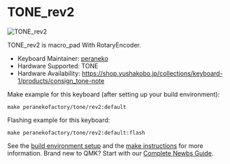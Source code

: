 # TONE_rev2

![TONE_rev2](https://user-images.githubusercontent.com/5952961/70761947-4b101f80-1d92-11ea-86ce-3eda38e93524.jpg)

TONE_rev2 is macro_pad With RotaryEncoder.

* Keyboard Maintainer: [peraneko](https://github.com/peraneko)
* Hardware Supported: TONE
* Hardware Availability: https://shop.yushakobo.jp/collections/keyboard-1/products/consign_tone-note

Make example for this keyboard (after setting up your build environment):

    make peranekofactory/tone/rev2:default

Flashing example for this keyboard:

    make peranekofactory/tone/rev2:default:flash

See the [build environment setup](https://docs.qmk.fm/#/getting_started_build_tools) and the [make instructions](https://docs.qmk.fm/#/getting_started_make_guide) for more information. Brand new to QMK? Start with our [Complete Newbs Guide](https://docs.qmk.fm/#/newbs).
